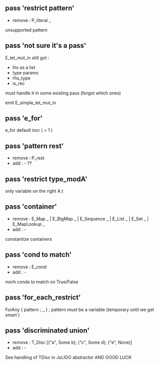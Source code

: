 ## pass 'restrict pattern'

- remove : P_literal _

unsupported pattern

## pass 'not sure it's a pass'

E_let_mut_in still got : 
- lhs as a list
- type params
- rhs_type
- is_rec

must handle it in some existing pass (forgot which ones)

emit E_simple_let_mut_in

## pass 'e_for'

e_for default incr ( = 1 )

## pass 'pattern rest'

- remove : P_rest
- add : -
??



## pass 'restrict type_modA'

only variable on the right A.t

## pass 'container'

- remove :  E_Map _ | E_BigMap _ | E_Sequence _ | E_List _ | E_Set _
            | E_MapLookup _
- add : -

constantize containers

## pass 'cond to match'

- remove : E_cond
- add : -

morh conds to match on True/False

## pass 'for_each_restrict'

ForAny { pattern ; _ } ; pattern must be a variable (temporary until we get smart )

## pass 'discriminated union'

- remove : T_Disc [("a", Some b); ("c", Some d); ("e", None)]
- add    : -

See handling of TDisc in JsLIGO abstractor AND GOOD LUCK


